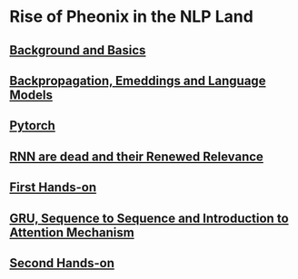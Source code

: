 # Rise of Pheonix in the NLP Land

## [Background and Basics](https://github.com/garima-mahato/END2/tree/main/Session1-Background_And_Very_Basics)

## [Backpropagation, Emeddings and Language Models](https://github.com/garima-mahato/END2/tree/main/Session2-BackProp_Embeddings_and_Language_Models)

## [Pytorch](https://github.com/garima-mahato/END2/tree/main/Session3-PyTorch)

## [RNN are dead and their Renewed Relevance](https://github.com/garima-mahato/END2/tree/main/Session4-RNN_are_dead%2C_and_their_renewed_relevance)

## [First Hands-on](https://github.com/garima-mahato/END2/tree/main/Session5-FirstHands-on)

## [GRU, Sequence to Sequence and Introduction to Attention Mechanism](https://github.com/garima-mahato/END2/tree/main/Session6-GRUs%2CSeq2SeqandIntroductiontoAttentionMechanism)

## [Second Hands-on](https://github.com/garima-mahato/END2/tree/main/Session7-SecondHands-on)

